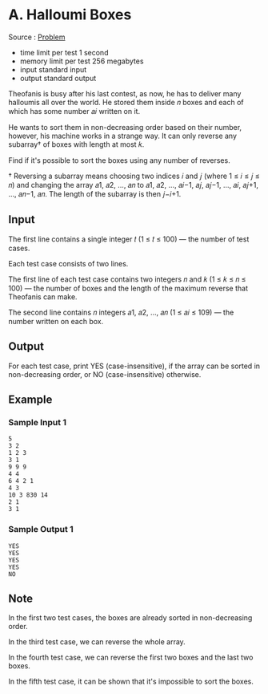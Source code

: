 # A. Halloumi Boxes

Source : [Problem](https://codeforces.com/problemset/problem/1903/A)

- time limit per test 1 second
- memory limit per test 256 megabytes
- input standard input
- output standard output

Theofanis is busy after his last contest, as now, he has to deliver many halloumis all over the world. He stored them inside 𝑛 boxes and each of which has some number 𝑎𝑖 written on it.

He wants to sort them in non-decreasing order based on their number, however, his machine works in a strange way. It can only reverse any subarray† of boxes with length at most 𝑘.

Find if it's possible to sort the boxes using any number of reverses.

† Reversing a subarray means choosing two indices 𝑖 and 𝑗 (where 1 ≤ 𝑖 ≤ 𝑗 ≤ 𝑛) and changing the array 𝑎1, 𝑎2, …, 𝑎𝑛 to 𝑎1, 𝑎2, …, 𝑎𝑖−1, 𝑎𝑗, 𝑎𝑗−1, …, 𝑎𝑖, 𝑎𝑗+1, …, 𝑎𝑛−1, 𝑎𝑛. The length of the subarray is then 𝑗−𝑖+1.

## Input

The first line contains a single integer 𝑡 (1 ≤ 𝑡 ≤ 100) — the number of test cases.

Each test case consists of two lines.

The first line of each test case contains two integers 𝑛 and 𝑘 (1 ≤ 𝑘 ≤ 𝑛 ≤ 100) — the number of boxes and the length of the maximum reverse that Theofanis can make.

The second line contains 𝑛 integers 𝑎1, 𝑎2, …, 𝑎𝑛 (1 ≤ 𝑎𝑖 ≤ 109) — the number written on each box.

## Output

For each test case, print YES (case-insensitive), if the array can be sorted in non-decreasing order, or NO (case-insensitive) otherwise.

## Example

### Sample Input 1

    5
    3 2
    1 2 3
    3 1
    9 9 9
    4 4
    6 4 2 1
    4 3
    10 3 830 14
    2 1
    3 1

### Sample Output 1

    YES
    YES
    YES
    YES
    NO

## Note

In the first two test cases, the boxes are already sorted in non-decreasing order.

In the third test case, we can reverse the whole array.

In the fourth test case, we can reverse the first two boxes and the last two boxes.

In the fifth test case, it can be shown that it's impossible to sort the boxes.
